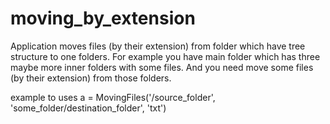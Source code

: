# moving_by_extension
Application moves files (by their extension) from folder which have tree structure to one folders.
For example you have main folder which has three maybe more inner folders with some files.
And you need move some files (by their extension) from those folders.

example to uses a = MovingFiles('/source_folder', 'some_folder/destination_folder', 'txt')
